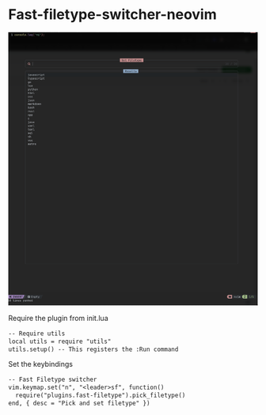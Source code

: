 # Fast-filetype-switcher-neovim

![Preview Filetype Switcher](preview.png)

Require the plugin from init.lua
```
-- Require utils
local utils = require "utils"
utils.setup() -- This registers the :Run command
```


Set the keybindings
```
-- Fast Filetype switcher
vim.keymap.set("n", "<leader>sf", function()
  require("plugins.fast-filetype").pick_filetype()
end, { desc = "Pick and set filetype" })

```
